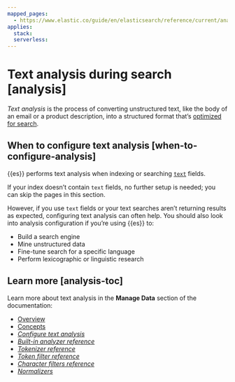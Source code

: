```yaml
---
mapped_pages:
  - https://www.elastic.co/guide/en/elasticsearch/reference/current/analysis.html
applies:
  stack:
  serverless:
---
```


# Text analysis during search [analysis]

*Text analysis* is the process of converting unstructured text, like the body of an email or a product description, into a structured format that’s [optimized for search](../full-text.md).


## When to configure text analysis [when-to-configure-analysis] 

{{es}} performs text analysis when indexing or searching [`text`](https://www.elastic.co/guide/en/elasticsearch/reference/current/text.html) fields.

If your index doesn’t contain `text` fields, no further setup is needed; you can skip the pages in this section.

However, if you use `text` fields or your text searches aren’t returning results as expected, configuring text analysis can often help. You should also look into analysis configuration if you’re using {{es}} to:

* Build a search engine
* Mine unstructured data
* Fine-tune search for a specific language
* Perform lexicographic or linguistic research


## Learn more [analysis-toc] 

Learn more about text analysis in the **Manage Data** section of the documentation:

* [Overview](../../../manage-data/data-store/text-analysis.md)
* [Concepts](../../../manage-data/data-store/text-analysis/concepts.md)
* [*Configure text analysis*](../../../manage-data/data-store/text-analysis/configure-text-analysis.md)
* [*Built-in analyzer reference*](https://www.elastic.co/guide/en/elasticsearch/reference/current/analysis-analyzers.html)
* [*Tokenizer reference*](https://www.elastic.co/guide/en/elasticsearch/reference/current/analysis-tokenizers.html)
* [*Token filter reference*](https://www.elastic.co/guide/en/elasticsearch/reference/current/analysis-tokenfilters.html)
* [*Character filters reference*](https://www.elastic.co/guide/en/elasticsearch/reference/current/analysis-charfilters.html)
* [*Normalizers*](https://www.elastic.co/guide/en/elasticsearch/reference/current/analysis-normalizers.html)

